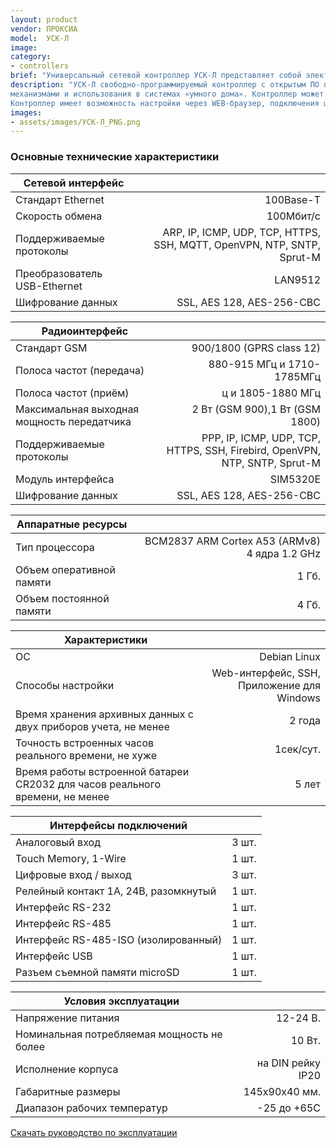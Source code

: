 ```yaml
---
layout: product
vendor: ПРОКСИА
model:  УСК-Л
image:
category: 
- controllers
brief: "Универсальный сетевой контроллер УСК-Л представляет собой электронное устройство на базе микрокомпьютера промышленного исполнения Raspberry Compute Module CM3."
description: "УСК-Л свободно-программируемый контроллер с открытым ПО под управлением ОС Linux. Предназначен для автоматизации мониторинга, сбора и обработки данных с датчиков и приборов учета, управления исполнительными
механизмами и использования в системах «умного дома». Контроллер может работать автономно при отсутствии связи с программным обеспечением верхнего уровня.
Контроллер имеет возможность настройки через WEB-браузер, подключения широкого спектра устройств через USB порт, гибкой настройки сценариев обработки данных и управляющих воздействий."
images: 
- assets/images/УСК-Л_PNG.png
---
```


### Основные технические характеристики

|Сетевой интерфейс||
| ------------- |--------------:|
|Стандарт 	Ethernet| 100Base-T|
|Скорость обмена	|100Мбит/с|
|Поддерживаемые протоколы	|ARP, IP, ICMP, UDP, TCP, HTTPS, SSH, MQTT, OpenVPN, NTP, SNTP, Sprut-M|
|Преобразователь USB-Ethernet|	LAN9512|
|Шифрование данных|	SSL, AES 128, AES-256-CBC|

|Радиоинтерфейс||
| ------------- |--------------:|
|Стандарт	GSM |900/1800 (GPRS class 12)|
|Полоса частот (передача)	|880-915 МГц и 1710-1785МГц|
|Полоса частот (приём)	|ц и 1805-1880 МГц|
|Максимальная выходная мощность передатчика	|2 Вт (GSM 900),1 Вт (GSM 1800)|
|Поддерживаемые протоколы	|PPP, IP, ICMP, UDP, TCP, HTTPS, SSH, Firebird, OpenVPN, NTP, SNTP, Sprut-M|
|Модуль интерфейса	|SIM5320E|
|Шифрование данных	|SSL, AES 128, AES-256-CBC|

|Аппаратные ресурсы||
| ------------- |--------------:|
|Тип процессора	| BCM2837 ARM Cortex A53 (ARMv8) 4 ядра 1.2 GHz|
|Объем оперативной памяти	|1 Гб.|
|Объем постоянной памяти	|4 Гб.|

|Характеристики||
| ------------- |--------------:|
| ОС | Debian Linux |
|Способы настройки	|Web-интерфейс, SSH, Приложение для Windows|
|Время хранения архивных данных с двух приборов учета, не менее	|2 года|
|Точность встроенных часов реального времени, не хуже	|1сек/сут.|
|Время работы встроенной батареи СR2032 для часов реального времени, не менее	|5 лет|

|Интерфейсы подключений||
| ------------- |--------------:|
|Аналоговый вход  	|3 шт.|
|Touch Memory, 1-Wire|	1 шт.|
|Цифровые вход / выход |	3 шт.|
|Релейный контакт 1А, 24В, разомкнутый	|1 шт.|
|Интерфейс RS-232	|1 шт.|
|Интерфейс RS-485	|1 шт.|
|Интерфейс RS-485-ISO (изолированный)|	1 шт.|
|Интерфейс USB|	1 шт.|
|Разъем съемной памяти microSD	|1 шт.|

|Условия эксплуатации||
| ------------- |--------------:|
|Напряжение питания	|12-24 В.|
|Номинальная потребляемая мощность	не более |10 Вт.|
|Исполнение корпуса |на DIN рейку IP20|
|Габаритные размеры	|145х90х40 мм.|
|Диапазон рабочих температур 	|-25 до +65С|

[Скачать руководство по эксплуатации](https://yadi.sk/i/L0ZaOmvUqXNlMA)

